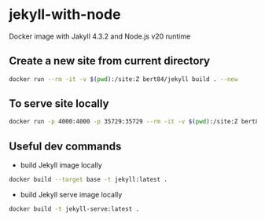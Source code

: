 # jekyll-with-node

Docker image with Jakyll 4.3.2 and Node.js v20 runtime 

## Create a new site from current directory
```bash
docker run --rm -it -v $(pwd):/site:Z bert84/jekyll build . --new
```

## To serve site locally
```bash
docker run -p 4000:4000 -p 35729:35729 --rm -it -v $(pwd):/site:Z bert84/jekyll-serve
```

## Useful dev commands
- build Jekyll image locally
```bash
docker build --target base -t jekyll:latest .
```

- build Jekyll serve image locally
```bash
docker build -t jekyll-serve:latest .
```
